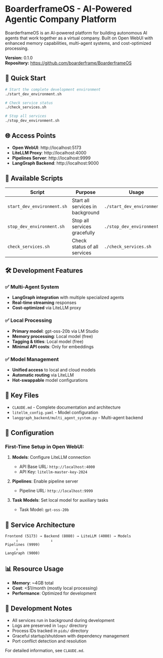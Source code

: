 # BoarderframeOS - AI-Powered Agentic Company Platform

BoarderframeOS is an AI-powered platform for building autonomous AI agents that work together as a virtual company. Built on Open WebUI with enhanced memory capabilities, multi-agent systems, and cost-optimized processing.

**Version:** 0.1.0  
**Repository:** https://github.com/boarderframe/BoarderframeOS

## 🚀 Quick Start

```bash
# Start the complete development environment
./start_dev_environment.sh

# Check service status
./check_services.sh

# Stop all services
./stop_dev_environment.sh
```

## 🌐 Access Points

- **Open WebUI**: http://localhost:5173
- **LiteLLM Proxy**: http://localhost:4000
- **Pipelines Server**: http://localhost:9999
- **LangGraph Backend**: http://localhost:9000

## 📜 Available Scripts

| Script | Purpose | Usage |
|--------|---------|--------|
| `start_dev_environment.sh` | Start all services in background | `./start_dev_environment.sh` |
| `stop_dev_environment.sh` | Stop all services gracefully | `./stop_dev_environment.sh` |
| `check_services.sh` | Check status of all services | `./check_services.sh` |

## 🛠️ Development Features

### ✅ Multi-Agent System  
- **LangGraph integration** with multiple specialized agents
- **Real-time streaming** responses
- **Cost-optimized** via LiteLLM proxy

### ✅ Local Processing
- **Primary model**: gpt-oss-20b via LM Studio
- **Memory processing**: Local model (free)
- **Tagging & titles**: Local model (free)
- **Minimal API costs**: Only for embeddings

### ✅ Model Management
- **Unified access** to local and cloud models
- **Automatic routing** via LiteLLM
- **Hot-swappable** model configurations

## 📁 Key Files

- `CLAUDE.md` - Complete documentation and architecture
- `litellm_config.yaml` - Model configuration
- `langgraph_backend/multi_agent_system.py` - Multi-agent backend

## 🔧 Configuration

### First-Time Setup in Open WebUI:
1. **Models**: Configure LiteLLM connection
   - API Base URL: `http://localhost:4000`
   - API Key: `litellm-master-key-2024`

2. **Pipelines**: Enable pipeline server
   - Pipeline URL: `http://localhost:9999`

3. **Task Models**: Set local model for auxiliary tasks
   - Task Model: `gpt-oss-20b`

## 🚦 Service Architecture

```
Frontend (5173) → Backend (8080) → LiteLLM (4000) → Models
     ↓               ↓                              
Pipelines (9999)                                   
     ↓                                             
LangGraph (9000)                                   
```

## 📊 Resource Usage

- **Memory**: ~4GB total
- **Cost**: <$1/month (mostly local processing)
- **Performance**: Optimized for development

## 📝 Development Notes

- All services run in background during development
- Logs are preserved in `logs/` directory
- Process IDs tracked in `pids/` directory
- Graceful startup/shutdown with dependency management
- Port conflict detection and resolution

For detailed information, see `CLAUDE.md`.